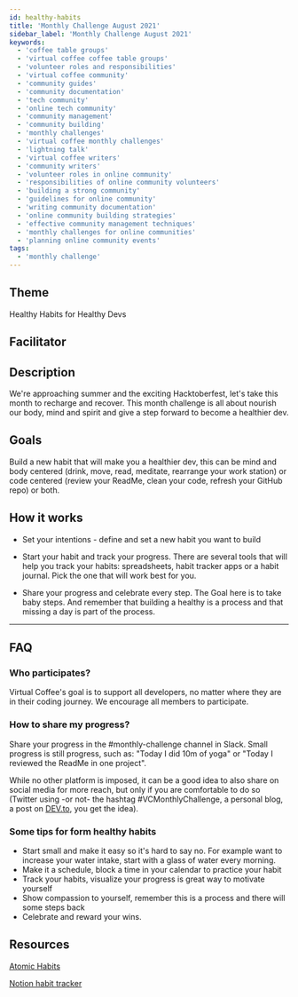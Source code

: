 ```yaml
---
id: healthy-habits
title: 'Monthly Challenge August 2021'
sidebar_label: 'Monthly Challenge August 2021'
keywords:
  - 'coffee table groups'
  - 'virtual coffee coffee table groups'
  - 'volunteer roles and responsibilities'
  - 'virtual coffee community'
  - 'community guides'
  - 'community documentation'
  - 'tech community'
  - 'online tech community'
  - 'community management'
  - 'community building'
  - 'monthly challenges'
  - 'virtual coffee monthly challenges'
  - 'lightning talk'
  - 'virtual coffee writers'
  - 'community writers'
  - 'volunteer roles in online community'
  - 'responsibilities of online community volunteers'
  - 'building a strong community'
  - 'guidelines for online community'
  - 'writing community documentation'
  - 'online community building strategies'
  - 'effective community management techniques'
  - 'monthly challenges for online communities'
  - 'planning online community events'
tags:
  - 'monthly challenge'
---
```


## Theme

Healthy Habits for Healthy Devs

## Facilitator

## Description

We're approaching summer and the exciting Hacktoberfest, let's take this month to recharge and recover.
This month challenge is all about nourish our body, mind and spirit and give a step forward to become a healthier dev.

## Goals

Build a new habit that will make you a healthier dev, this can be mind and body centered (drink, move, read, meditate, rearrange your work station) or code centered (review your ReadMe, clean your code, refresh your GitHub repo) or both.

## How it works

- Set your intentions - define and set a new habit you want to build

- Start your habit and track your progress. There are several tools that will help you track your habits: spreadsheets, habit tracker apps or a habit journal. Pick the one that will work best for you.

- Share your progress and celebrate every step. The Goal here is to take baby steps. And remember that building a healthy is a process and that missing a day is part of the process.

---

## FAQ

### Who participates?

Virtual Coffee's goal is to support all developers, no matter where they are in their coding journey. We encourage all members to participate.

### How to share my progress?

Share your progress in the #monthly-challenge channel in Slack. Small progress is still progress, such as: "Today I did 10m of yoga" or "Today I reviewed the ReadMe in one project".

While no other platform is imposed, it can be a good idea to also share on social media for more reach, but only if you are comfortable to do so (Twitter using -or not- the hashtag #VCMonthlyChallenge, a personal blog, a post on [DEV.to](https://dev.to/), you get the idea).

### Some tips for form healthy habits

- Start small and make it easy so it's hard to say no. For example want to increase your water intake, start with a glass of water every morning.
- Make it a schedule, block a time in your calendar to practice your habit
- Track your habits, visualize your progress is great way to motivate yourself
- Show compassion to yourself, remember this is a process and there will some steps back
- Celebrate and reward your wins.

## Resources

[Atomic Habits](https://jamesclear.com/atomic-habits)

[Notion habit tracker](https://www.notion.so/58490c6abed4434289a86c6b3f802a68?v=006fa35bf496459395c0340db453fa07)
